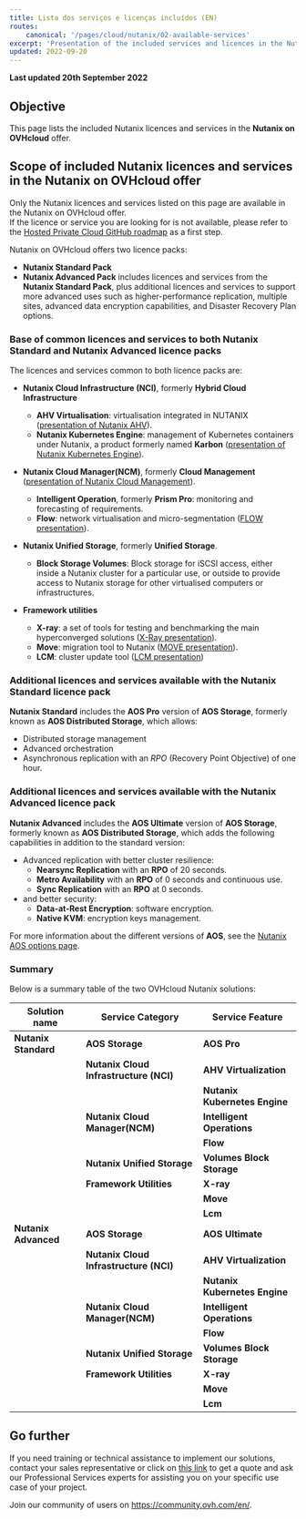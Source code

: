 ```yaml
---
title: Lista dos serviços e licenças incluídos (EN)
routes:
    canonical: '/pages/cloud/nutanix/02-available-services'
excerpt: 'Presentation of the included services and licences in the Nutanix on OVHcloud offer'
updated: 2022-09-20
---
```


**Last updated 20th September 2022**

## Objective

This page lists the included Nutanix licences and services in the **Nutanix on OVHcloud** offer.

## Scope of included Nutanix licences and services in the Nutanix on OVHcloud offer

Only the Nutanix licences and services listed on this page are available in the Nutanix on OVHcloud offer.<br>
If the licence or service you are looking for is not available, please refer to the [Hosted Private Cloud GitHub roadmap](https://github.com/ovh/hosted-private-cloud-roadmap/projects/3) as a first step.

Nutanix on OVHcloud offers two licence packs:

- **Nutanix Standard Pack**
- **Nutanix Advanced Pack** includes licences and services from the **Nutanix Standard Pack**, plus additional licences and services to support more advanced uses such as higher-performance replication, multiple sites, advanced data encryption capabilities, and Disaster Recovery Plan options. 

### Base of common licences and services to both **Nutanix Standard** and **Nutanix Advanced licence packs**

The licences and services common to both licence packs are:

- **Nutanix Cloud Infrastructure (NCI)**, formerly **Hybrid Cloud Infrastructure** 
    - **AHV Virtualisation**: virtualisation integrated in NUTANIX ([presentation of Nutanix AHV](https://www.nutanix.com/products/ahv)).
    - **Nutanix Kubernetes Engine**: management of Kubernetes containers under Nutanix, a product formerly named **Karbon** ([presentation of Nutanix Kubernetes Engine](https://www.nutanix.com/products/karbon)).

- **Nutanix Cloud Manager(NCM)**, formerly **Cloud Management** ([presentation of Nutanix Cloud Management](https://www.nutanix.com/products/cloud-manager/aiops)).
    - **Intelligent Operation**, formerly **Prism Pro**: monitoring and forecasting of requirements.
    - **Flow**: network virtualisation and micro-segmentation ([FLOW presentation](https://www.nutanix.com/products/flow)).

- **Nutanix Unified Storage**, formerly **Unified Storage**.
    - **Block Storage Volumes**: Block storage for iSCSI access, either inside a Nutanix cluster for a particular use, or outside to provide access to Nutanix storage for other virtualised computers or infrastructures.

- **Framework utilities**
    + **X-ray**: a set of tools for testing and benchmarking the main hyperconverged solutions ([X-Ray presentation](https://www.nutanix.com/products/x-ray)).
    + **Move**:  migration tool to Nutanix ([MOVE presentation](https://www.nutanix.com/products/move)).
    + **LCM**: cluster update tool ([LCM presentation](https://www.nutanix.com/products/life-cycle-manager))

### Additional licences and services available with the **Nutanix Standard licence pack**

**Nutanix Standard** includes the **AOS Pro** version of **AOS Storage**, formerly known as **AOS Distributed Storage**, which allows:

- Distributed storage management
- Advanced orchestration
- Asynchronous replication with an *RPO* (Recovery Point Objective) of one hour.

### Additional licences and services available with the **Nutanix Advanced licence pack**

**Nutanix Advanced** includes the **AOS Ultimate** version of **AOS Storage**, formerly known as **AOS Distributed Storage**, which adds the following capabilities in addition to the standard version:

- Advanced replication with better cluster resilience:
    - **Nearsync Replication** with an **RPO** of 20 seconds.
    - **Metro Availability** with an **RPO** of 0 seconds and continuous use.
    - **Sync Replication** with an **RPO** at 0 seconds.
- and better security:
    - **Data-at-Rest Encryption**: software encryption.
    - **Native KVM**: encryption keys management.

For more information about the different versions of **AOS**, see the [Nutanix AOS options page](https://www.nutanix.com/products/software-options).

### Summary

Below is a summary table of the two OVHcloud Nutanix solutions:

| Solution name                 | Service Category                       | Service Feature                   |
| ----------------------------- | -------------------------------------- | --------------------------------- |
| **Nutanix Standard**          | **AOS Storage**                        | **AOS Pro**                       |
|                               | **Nutanix Cloud Infrastructure (NCI)** | **AHV Virtualization**            |
|                               |                                        | **Nutanix Kubernetes Engine**     |
|                               | **Nutanix Cloud Manager(NCM)**         | **Intelligent Operations**        |
|                               |                                        | **Flow**                          |
|                               | **Nutanix Unified Storage**            | **Volumes Block Storage**         |
|                               | **Framework Utilities**                | **X-ray**                         |
|                               |                                        | **Move**                          |
|                               |                                        | **Lcm**                           |
| **Nutanix Advanced**          | **AOS Storage**                        | **AOS Ultimate**                  |
|                               | **Nutanix Cloud Infrastructure (NCI)** | **AHV Virtualization**            |
|                               |                                        | **Nutanix Kubernetes Engine**     |
|                               | **Nutanix Cloud Manager(NCM)**         | **Intelligent Operations**        |
|                               |                                        | **Flow**                          |
|                               | **Nutanix Unified Storage**            | **Volumes Block Storage**         |
|                               | **Framework Utilities**                | **X-ray**                         |
|                               |                                        | **Move**                          |
|                               |                                        | **Lcm**                           |

## Go further

If you need training or technical assistance to implement our solutions, contact your sales representative or click on [this link](https://www.ovhcloud.com/pt/professional-services/) to get a quote and ask our Professional Services experts for assisting you on your specific use case of your project.

Join our community of users on <https://community.ovh.com/en/>.
